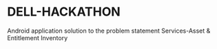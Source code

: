 # DELL-HACKATHON
Android application solution to the problem statement Services-Asset &amp; Entitlement Inventory
